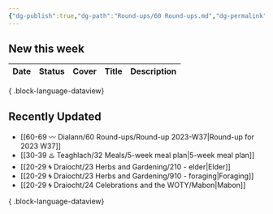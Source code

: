 ```yaml
---
{"dg-publish":true,"dg-path":"Round-ups/60 Round-ups.md","dg-permalink":"roundup","permalink":"/roundup/","title":"What's new this week","pinned":true,"contentClasses":"cards cards-1-1","noteIcon":"","created":"","updated":"2023-09-03T10:52:52.214-04:00"}
---
```



## New this week

| Date | Status | Cover | Title | Description |
| ---- | ------ | ----- | ----- | ----------- |

{ .block-language-dataview}

## Recently Updated
- [[60-69 〰️ Dialann/60 Round-ups/Round-up 2023-W37\|Round-up for 2023 W37]]
- [[30-39 ♨️ Teaghlach/32 Meals/5-week meal plan\|5-week meal plan]]
- [[20-29 🌀 Draíocht/23 Herbs and Gardening/210 - elder\|Elder]]
- [[20-29 🌀 Draíocht/23 Herbs and Gardening/910 - foraging\|Foraging]]
- [[20-29 🌀 Draíocht/24 Celebrations and the WOTY/Mabon\|Mabon]]

{ .block-language-dataview}

